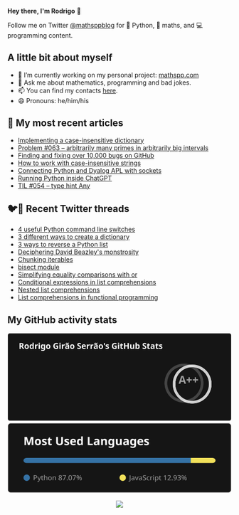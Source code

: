**Hey there, I'm Rodrigo** 👋

Follow me on Twitter [@mathsppblog][twitter] for 🐍 Python, 🧠 maths, and 💻 programming content.


## A little bit about myself

- 🔭 I’m currently working on my personal project: [mathspp.com](https://mathspp.com)
- 💬 Ask me about mathematics, programming and bad jokes.
- 📫 You can find my contacts [here](https://mathspp.com/about#contacts).
- 😄 Pronouns: he/him/his


## 📖 My most recent articles

<!-- BLOG-POST-LIST:START -->
- [Implementing a case-insensitive dictionary](https://mathspp.com/blog/case-insensitive-dictionary)
- [Problem #063 – arbitrarily many primes in arbitrarily big intervals](https://mathspp.com/blog/problems/arbitrarily-many-primes-in-arbitrarily-big-intervals)
- [Finding and fixing over 10,000 bugs on GitHub](https://mathspp.com/blog/finding-and-fixing-over-10000-bugs-on-github)
- [How to work with case-insensitive strings](https://mathspp.com/blog/how-to-work-with-case-insensitive-strings)
- [Connecting Python and Dyalog APL with sockets](https://mathspp.com/blog/connecting-python-and-dyalog-apl-with-sockets)
- [Running Python inside ChatGPT](https://mathspp.com/blog/running-python-inside-chatgpt)
- [TIL #054 – type hint Any](https://mathspp.com/blog/til/type-hint-any)
<!-- BLOG-POST-LIST:END -->


## 🐦📝 Recent Twitter threads

<!-- TWITTER-THREAD-LIST:START -->
- [4 useful Python command line switches](https://mathspp.com/blog/twitter-threads/4-useful-python-command-line-switches)
- [3 different ways to create a dictionary](https://mathspp.com/blog/twitter-threads/3-different-ways-to-create-a-dictionary)
- [3 ways to reverse a Python list](https://mathspp.com/blog/twitter-threads/3-ways-to-reverse-a-python-list)
- [Deciphering David Beazley&#39;s monstrosity](https://mathspp.com/blog/twitter-threads/deciphering-david-beazleys-monstrosity)
- [Chunking iterables](https://mathspp.com/blog/twitter-threads/chunking-iterables)
- [bisect module](https://mathspp.com/blog/twitter-threads/bisect-module)
- [Simplifying equality comparisons with or](https://mathspp.com/blog/twitter-threads/simplifying-equality-comparisons-with-or)
- [Conditional expressions in list comprehensions](https://mathspp.com/blog/twitter-threads/conditional-expressions-in-list-comprehensions)
- [Nested list comprehensions](https://mathspp.com/blog/twitter-threads/nested-list-comprehensions)
- [List comprehensions in functional programming](https://mathspp.com/blog/twitter-threads/list-comprehensions-in-functional-programming)
<!-- TWITTER-THREAD-LIST:END -->


##  My GitHub activity stats

<!-- Thanks to ofek! -->

<img src="general_stats.svg" alt="GitHub Statistics" loading="lazy">

<img src="language_stats.svg" alt="Top Languages" loading="lazy">

<p align='center'><img src='https://visitor-badge.laobi.icu/badge?page_id=RodrigoGiraoSerrao'></p>

[twitter]: https://twitter.com/mathsppblog
